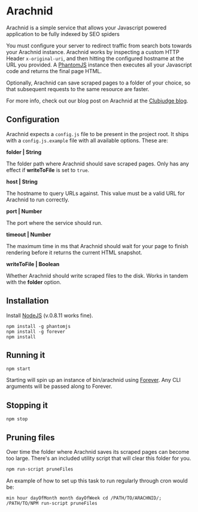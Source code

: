 # Arachnid
Arachnid is a simple service that allows your Javascript powered application to be fully indexed by SEO spiders

You must configure your server to redirect traffic from search bots towards your Arachnid instance.
Arachnid works by inspecting a custom HTTP Header ```x-original-uri```, and then hitting the configured hostname at the URL you provided.
A [PhantomJS](http://phantomjs.org) instance then executes all your Javascript code and returns the final page HTML.

Optionally, Arachnid can save scraped pages to a folder of your choice, so that subsequent requests to the same resource are faster.

For more info, check out our blog post on Arachnid at the [Clubjudge blog](http://blog.clubjudge.com/post/57057303972/introducing-arachnid).

## Configuration
Arachnid expects a ```config.js``` file to be present in the project root. It ships with a ```config.js.example``` file with all available options. These are:

**folder | String**

The folder path where Arachnid should save scraped pages. Only has any effect if **writeToFile** is set to ```true```.

**host | String**

The hostname to query URLs against. This value must be a valid URL for Arachnid to run correctly.

**port | Number**

The port where the service should run.

**timeout | Number**

The maximum time in ms that Arachnid should wait for your page to finish rendering before it returns the current HTML snapshot.

**writeToFile | Boolean**

Whether Arachnid should write scraped files to the disk. Works in tandem with the **folder** option.

## Installation

Install [NodeJS](http://nodejs.org) (v.0.8.11 works fine).

```
npm install -g phantomjs
npm install -g forever
npm install
```
## Running it

```
npm start
```

Starting will spin up an instance of bin/arachnid using [Forever](https://github.com/nodejitsu/forever). Any CLI arguments will be passed along to Forever.

## Stopping it
```
npm stop
```

## Pruning files
Over time the folder where Arachnid saves its scraped pages can become too large. There's an included utility script that will clear this folder for you.

```javascript
npm run-script pruneFiles
```

An example of how to set up this task to run regularly through cron would be:

```
min hour dayOfMonth month dayOfWeek cd /PATH/TO/ARACHNID/; /PATH/TO/NPM run-script pruneFiles
```
